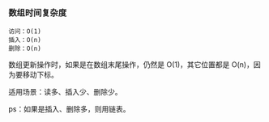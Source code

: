 ### 数组时间复杂度
    访问：O(1)
    插入：O(n)
    删除：O(n)
数组更新操作时，如果是在数组末尾操作，仍然是 O(1)，其它位置都是 O(n)，因为要移动下标。

适用场景：读多、插入少、删除少。

ps：如果是插入、删除多，则用链表。
